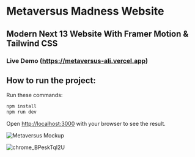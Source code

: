 # Metaversus Madness Website 

## Modern Next 13 Website With Framer Motion & Tailwind CSS

### Live Demo (https://metaversus-ali.vercel.app)

## How to run the project:

Run these commands:

```bash
npm install
npm run dev
```

Open [http://localhost:3000](http://localhost:3000) with your browser to see the result.

![Metaversus Mockup](https://user-images.githubusercontent.com/62913154/210361943-baa5b4ed-2517-4a70-98cf-c933ac1ccbe7.png)

![chrome_BPeskTqI2U](https://user-images.githubusercontent.com/62913154/210361960-611684b7-69ce-479b-b31f-09b97b372277.png)
